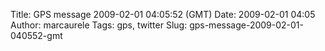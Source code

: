 Title: GPS message 2009-02-01 04:05:52 (GMT)
Date: 2009-02-01 04:05
Author: marcaurele
Tags: gps, twitter
Slug: gps-message-2009-02-01-040552-gmt

<div id="gmap_20090131_200552" class="gmap"></div><script type="text/javascript">var gmap_20090131_200552={latitude:-45.0379,longitude:168.649,date:"2009-02-01 04:05:52 GMT",message:"2 sessions of kite in Queenstown, I wouldn't thought I could kite here. Good waves! Good day!!!"};</script><script type="text/javascript" src="http://maps.google.com/maps?file=api&v=2&key=ABQIAAAAQAIOvERX26PIpIrh8sl_gRTtWEQBmOtJcMt1yzdnv7RWxqz1XxS_KYfmkM8Ye2Ypnzn4_F4H1HTKLQ"></script><script type="text/javascript" src="/sites/shakeyourlife.com/themes/syl_1_0/js/syl_googlemaps.js"></script></div>
